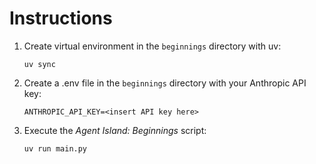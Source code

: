 # Instructions
1. Create virtual environment in the `beginnings` directory with uv:
    ```
    uv sync
    ```
1. Create a .env file in the `beginnings` directory with your Anthropic API key:
    ```
    ANTHROPIC_API_KEY=<insert API key here>
    ```
1. Execute the _Agent Island: Beginnings_ script:
    ```
    uv run main.py
    ```
